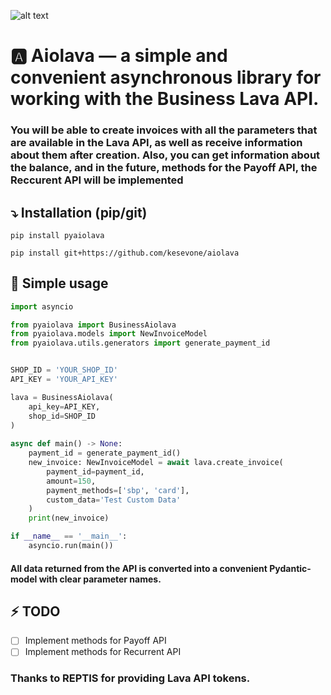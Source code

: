 ![alt text](https://telegra.ph/file/ab8d0def9474a9ee31bfb.png)

# :a: Aiolava — a simple and convenient asynchronous library for working with the Business Lava API.

### You will be able to create invoices with all the parameters that are available in the Lava API, as well as receive information about them after creation. Also, you can get information about the balance, and in the future, methods for the Payoff API, the Reccurent API will be implemented

## :arrow_heading_down: Installation (pip/git)
```
pip install pyaiolava
```
```
pip install git+https://github.com/kesevone/aiolava
```

## :page_facing_up: Simple usage
```python
import asyncio

from pyaiolava import BusinessAiolava
from pyaiolava.models import NewInvoiceModel
from pyaiolava.utils.generators import generate_payment_id


SHOP_ID = 'YOUR_SHOP_ID'
API_KEY = 'YOUR_API_KEY'

lava = BusinessAiolava(
    api_key=API_KEY,
    shop_id=SHOP_ID
)
    
async def main() -> None:
    payment_id = generate_payment_id()
    new_invoice: NewInvoiceModel = await lava.create_invoice(
        payment_id=payment_id,
        amount=150,
        payment_methods=['sbp', 'card'],
        custom_data='Test Custom Data'
    )
    print(new_invoice)

if __name__ == '__main__':
    asyncio.run(main())
```

#### All data returned from the API is converted into a convenient Pydantic-model with clear parameter names.

## :zap: TODO
- [ ] Implement methods for Payoff API
- [ ] Implement methods for Recurrent API

### Thanks to **REPTIS** for providing Lava API tokens.
